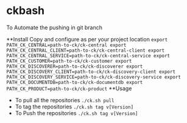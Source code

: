 # ckbash
To Automate the pushing in git branch

**Install
Copy and configure as per your project location
`
export PATH_CK_CENTRAL=path-to-ck/ck-central
export PATH_CK_CENTRAL_CLIENT=path-to-ck/ck-central-client
export PATH_CK_CENTRAL_SERVICE=path-to-ck/ck-central-service
export PATH_CK_CUSTOMER=path-to-ck/ck-customer
export PATH_CK_DISCOVERER=path-to-ck/ck-discoverer
export PATH_CK_DISCOVERY_CLIENT=path-to-ck/ck-discovery-client
export PATH_CK_DISCOVERY_SERVICE=path-to-ck/ck-discovery-service
export PATH_CK_DOCUMENTDB=path-to-ck/ck-documentdb
export PATH_CK_PRODUCT=path-to-ck/ck-product
`
**Usage
* To pull all the repositories
`./ck.sh pull`
* To tag the repositories
`./ck.sh tag v[Version]`
* To Push the repositories
`./ck.sh tag v[Version]`


